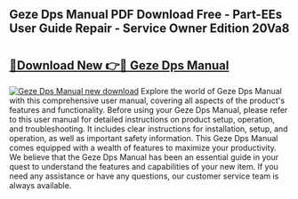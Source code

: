 ## Geze Dps Manual PDF Download Free - Part-EEs User Guide Repair - Service Owner Edition 20Va8

# <h2><a href="http://cf26609.oget.top/?id=Geze+Dps+Manual">🔗Download New 👉🔴 Geze Dps Manual</a></h2>

[![Geze Dps Manual new download](https://i.imgur.com/5g1atiW.png)](http://cf26609.oget.top/?id=Geze+Dps+Manual)
Explore the world of Geze Dps Manual with this comprehensive user manual, covering all aspects of the product's features and functionality. Before using your Geze Dps Manual, please refer to this user manual for detailed instructions on product setup, operation, and troubleshooting. It includes clear instructions for installation, setup, and operation, as well as important safety information. This Geze Dps Manual comes equipped with a wealth of features to maximize your productivity. We believe that the Geze Dps Manual has been an essential guide in your quest to understand the features and capabilities of your new item. If you need any assistance or have any questions, our customer service team is always available.
